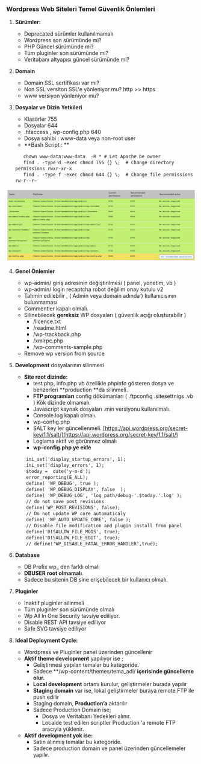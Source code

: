 

### Wordpress Web Siteleri Temel Güvenlik Önlemleri

1. **Sürümler:**
    * Deprecated sürümler kullanılmamalı
    * Wordpress son sürümünde mi?
    * PHP Güncel sürümünde mi?
    * Tüm pluginler son sürümünde mi?
    * Veritabanı altyapısı güncel sürümünde mi?
2. **Domain**
    * Domain SSL sertifikası var mı?
    * Non SSL versiton SSL'e yönleniyor mu? http >> https
    * www versiyon yönleniyor mu? 

3. **Dosyalar ve Dizin** **Yetkileri**
    * Klasörler 755
    * Dosyalar 644	
    * .htaccess , wp-config.php 640
    * Dosya sahibi : www-data veya non-root user
    * **Bash Script : **


    ~~~
       chown www-data:www-data  -R * # Let Apache be owner
       find . -type d -exec chmod 755 {} \;  # Change directory permissions rwxr-xr-x
       find . -type f -exec chmod 644 {} \;  # Change file permissions rw-r--r–
    ~~~


![filemods](assets/filemods.png "File mods and owners")



4. **Genel Önlemler**
    * wp-admin/ giriş adresinin değiştirilmesi ( panel, yonetim, vb )
    * wp-admin/ login recaptcha robot değilim onay kutulu v2 
    * Tahmin edilebilir , ( Admin veya domain adında )  kullanıcısının bulunmaması
    * Commentler kapalı olmalı.
    * Silinebilecek **gereksiz** WP dosyaları ( güvenlik açığı oluşturabilir )
        * /licence.txt
        * /readme.html
        * /wp-trackback.php
        * /xmlrpc.php
        * /wp-comments-sample.php
    * Remove wp version from source
5. **Development** dosyalarının silinmesi
    *  **Site root dizinde:**
        * test.php, info.php vb özellikle phpinfo gösteren dosya ve benzerleri **production **da  silinmeli.
        * **FTP programları** config dökümanları ( .ftpconfig .sitesettnigs .vb ) Kök dizinde olmamalı.
        * Javascript kaynak dosyaları .min versiyonu kullanılmalı.
        * Console.log kapalı olmalı.
        * wp-config.php 
        * SALT key ler güncellenmeli. [https://api.wordpress.org/secret-key/1.1/salt/](https://api.wordpress.org/secret-key/1.1/salt/)
        * Loglama aktif ve görünmez olmalı
        * **wp-config.php ye ekle**


    ```
        ini_set('display_startup_errors', 1);
        ini_set('display_errors', 1);
        $today =  date('y-m-d');
        error_reporting(E_ALL);
        define( 'WP_DEBUG', true );
        define( 'WP_DEBUG_DISPLAY', false  );
        define( 'WP_DEBUG_LOG', 'log_path/debug-'.$today.'.log' );
        // do not save post revisions
        define('WP_POST_REVISIONS', false);
        // Do not update WP core automaticaly
        define( 'WP_AUTO_UPDATE_CORE', false );
        // Disable file modification and plugin install from panel
        define('DISALLOW_FILE_MODS', true);
        define('DISALLOW_FILE_EDIT', true);
        // define('WP_DISABLE_FATAL_ERROR_HANDLER',true);
    ```


6. **Database**
    * DB Prefix wp_ den farklı olmalı
    * **DBUSER** **root olmamalı**.
    * Sadece bu sitenin DB sine erişebilecek bir kullanıcı olmalı. 

7. **Pluginler**
    * İnaktif pluginler silinmeli
    * Tüm pluginler son sürümünde olmalı
    * Wp All In One Security tavsiye ediliyor.
    * Disable REST API tavsiye ediliyor
    * Safe SVG tavsiye ediliyor 

8. **Ideal Deployment Cycle:**
    * Wordpress ve Pluginler panel üzerinden güncellenir
    * **Aktif theme development** yapılıyor ise ; 
        * Geliştirmesi yapılan temalar bu kategoride. 
        * Sadece **/wp-content/themes/tema_adi/ **içerisinde güncelleme olur.**
        * **Local development** ortamı kurulur, geliştirmeler burada yapılır
        * **Staging domain** var ise, lokal geliştirmeler buraya remote FTP ile push edilir
        * Staging domain, **Production’a** aktarılır
        * Sadece Production Domain ise;
            * Dosya ve Veritabanı Yedekleri alınır.
            * Localde test edilen scriptler Production ‘a remote FTP aracıyla yüklenir.
    * **Aktif development yok ise:**
        * Satın alınmış temalar bu kategoride. 
        * Sadece production domain ve panel üzerinden güncellemeler yapılır.
